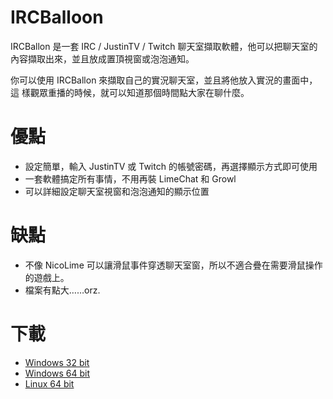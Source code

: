 IRCBalloon 
===========

IRCBallon 是一套 IRC / JustinTV / Twitch 聊天室擷取軟體，他可以把聊天室的
內容擷取出來，並且放成置頂視窗或泡泡通知。

你可以使用 IRCBallon 來擷取自己的實況聊天室，並且將他放入實況的畫面中，這
樣觀眾重播的時候，就可以知道那個時間點大家在聊什麼。

優點
======

 - 設定簡單，輸入 JustinTV 或 Twitch 的帳號密碼，再選擇顯示方式即可使用
 - 一套軟體搞定所有事情，不用再裝 LimeChat 和 Growl
 - 可以詳細設定聊天室視窗和泡泡通知的顯示位置

缺點
=======

 - 不像 NicoLime 可以讓滑鼠事件穿透聊天室窗，所以不適合疊在需要滑鼠操作的遊戲上。
 - 檔案有點大……orz.

下載
=======

 - [Windows 32 bit](http://bone.twbbs.org.tw/download/IRCBalloon/IRCBallon-win32-0.1.jar)
 - [Windows 64 bit](http://bone.twbbs.org.tw/download/IRCBalloon/IRCBallon-win64-0.1.jar)
 - [Linux 64 bit](http://bone.twbbs.org.tw/download/IRCBalloon/IRCBallon-linux64-0.1.jar)

